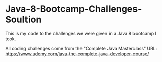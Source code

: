 # Java-8-Bootcamp-Challenges-Soultion
This is my code to the challenges we were given in a Java 8 bootcamp I took. 

All coding challenges come from the "Complete Java Masterclass"
URL: https://www.udemy.com/java-the-complete-java-developer-course/

